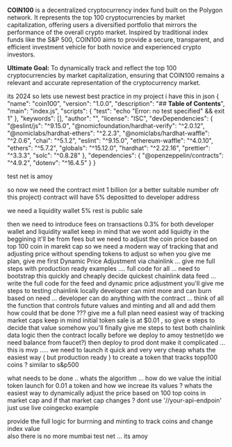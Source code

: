 **COIN100** is a decentralized cryptocurrency index fund built on the Polygon network. It represents the top 100 cryptocurrencies by market capitalization, offering users a diversified portfolio that mirrors the performance of the overall crypto market. Inspired by traditional index funds like the S\&P 500, COIN100 aims to provide a secure, transparent, and efficient investment vehicle for both novice and experienced crypto investors.

**Ultimate Goal:** To dynamically track and reflect the top 100 cryptocurrencies by market capitalization, ensuring that COIN100 remains a relevant and accurate representation of the cryptocurrency market.



its 2024 so lets use newest best practice 
in my project i have this in json 
{
  "name": "coin100",
  "version": "1.0.0",
  "description": "## **Table of Contents**",
  "main": "index.js",
  "scripts": {
    "test": "echo \"Error: no test specified\" && exit 1"
  },
  "keywords": [],
  "author": "",
  "license": "ISC",
  "devDependencies": {
    "@eslint/js": "^9.15.0",
    "@nomicfoundation/hardhat-verify": "^2.0.12",
    "@nomiclabs/hardhat-ethers": "^2.2.3",
    "@nomiclabs/hardhat-waffle": "^2.0.6",
    "chai": "^5.1.2",
    "eslint": "^9.15.0",
    "ethereum-waffle": "^4.0.10",
    "ethers": "^5.7.2",
    "globals": "^15.12.0",
    "hardhat": "^2.22.16",
    "prettier": "^3.3.3",
    "solc": "^0.8.28"
  },
  "dependencies": {
    "@openzeppelin/contracts": "^4.9.2",
    "dotenv": "^16.4.5"
  }
}


test net is amoy 

so now we need the contract 
mint 1 billion (or a better suitable number ofr this project)
contract will have 5% depositted to developer address 

we need a liquidity wallet 5%
rest is public sale 

then we need to introduce fees on transactions 0.3% for both developer wallet and liquidity wallet 
keep in mind that we wont add liquidty in the beggining it'll be from fees 
but we need to adjust the coin price based on top 100 coin in marekt cap so we need a modern way of tracking that and adjusting price without spending tokens to adjust 
so when you give me plan, give me first Dynamic Price Adjustment via chainlink ... give me full steps with production ready examples .... full code for all ... need to bootstrap this quickly and cheaply
decide quickest chainlink data feed ... write the full code for the feed and dynamic price adjustment
you'll give me steps to testing chainlink locally 
developer can mint more and can burn based on need ... developer can do anything with the contract ... think of all the function that controls future values and minting and all and add them 
how could that be done ???
give me a full plan 
need easiest way of tracking market caps 
keep in mind initial token sale is at $0.01 , so give e steps to decide that value somehow
you'll finally give me steps to test both chainlink data logic then the contract locally before we deploy to amoy testnet(do we need balance from faucet?) 
then deploy to prod 
dont make it complicated ... this is mvp ..... we need to launch it quick and very very cheap 
whats the easiest way ( but production ready ) to create a token that tracks topp100 coins ? similar to s&p500 

what needs to be done .. whats the algorithm ... how do we value the initial token launch for 0.01 a token and how we increae its values ? 
whats the easiest way to dynamically adjust the price based on 100 top coins in market cap and if that market cap changes ? 
dont use '//your-api-endpoin' just use live coingecko example 

provide the full logic for burrning and minting to track coins and change index value  
also there is no more mumbai test net ... its amoy 
